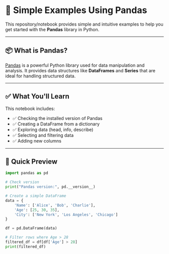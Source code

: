 # 🐼 Simple Examples Using Pandas

This repository/notebook provides simple and intuitive examples to help you get started with the **Pandas** library in Python.

---

## 📦 What is Pandas?

[Pandas](https://pandas.pydata.org/) is a powerful Python library used for data manipulation and analysis. It provides data structures like **DataFrames** and **Series** that are ideal for handling structured data.

---

## ✅ What You'll Learn

This notebook includes:

- ✅ Checking the installed version of Pandas
- ✅ Creating a DataFrame from a dictionary
- ✅ Exploring data (head, info, describe)
- ✅ Selecting and filtering data
- ✅ Adding new columns

---

## 📌 Quick Preview

```python
import pandas as pd

# Check version
print("Pandas version:", pd.__version__)

# Create a simple DataFrame
data = {
    'Name': ['Alice', 'Bob', 'Charlie'],
    'Age': [25, 30, 35],
    'City': ['New York', 'Los Angeles', 'Chicago']
}

df = pd.DataFrame(data)

# Filter rows where Age > 28
filtered_df = df[df['Age'] > 28]
print(filtered_df)
```